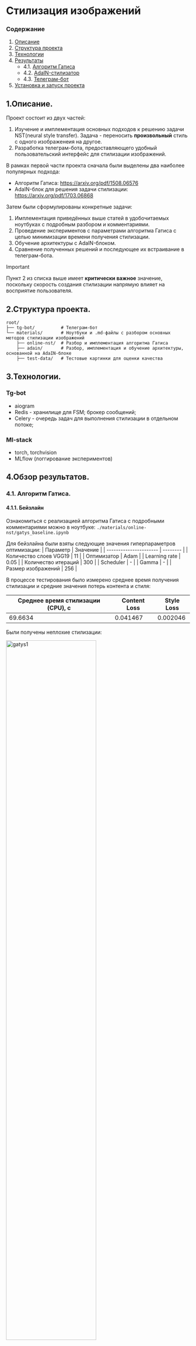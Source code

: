 # Стилизация изображений
### Содержание
1. [Описание](#title1)
2. [Структура проекта](#title2)
3. [Технологии](#title3)
4. [Результаты](#title4)
    - 4.1. [Алгоритм Гатиса](#title4.1)
    - 4.2. [AdaIN-стилизатор](#title4.2)
    - 4.3. [Телеграм-бот](#title4.3)
5. [Установка и запуск проекта](#title5)
   

## <a id="title1">1.Описание.</a>
Проект состоит из двух частей:
1. Изучение и имплементация основных подходов к решению задачи NST(neural style transfer). Задача - переносить __произвольный__ стиль с одного изображенеия на другое.
2. Разработка телеграм-бота, предоставляющего удобный пользовательский интерфейс для стилизации изображений. 

В рамках первой части проекта сначала были выделены два наиболее популярных подхода:
* Алгоритм Гатиса: https://arxiv.org/pdf/1508.06576
* AdaIN-блок для решения задачи стилизации: https://arxiv.org/pdf/1703.06868

Затем были сформулированы конкретные задачи:
1. Имплементация приведённых выше статей в удобочитаемых ноутбуках с подробным разбором и комментариями.
2. Проведение экспериментов с параметрами алгоритма Гатиса с целью минимизации времени получения стилизации.
3. Обучение архитектуры с AdaIN-блоком.
4. Сравнение полученных решений и последующее их встраивание в телеграм-бота.
   
> [!IMPORTANT]
> Пункт 2 из списка выше имеет __критически важное__ значение, поскольку скорость создания стилизации напрямую влияет на восприятие пользователя.



## <a id="title2">2.Структура проекта.</a>
```
root/
├── tg-bot/          # Телеграм-бот
└── materials/       # Ноутбуки и .md-файлы с разбором основных методов стилизации изображений
    ├── online-nst/  # Разбор и имплементация алгоритма Гатиса
    ├── adain/       # Разбор, имплементация и обучение архитектуры, основанной на AdaIN-блоке
    ├── test-data/   # Тестовые картинки для оценки качества  
```



## <a id="title3">3.Технологии.</a>
### Tg-bot
* aiogram
* Redis - хранилище для FSM; брокер сообщений;
* Celery - очередь задач для выполнения стилизации в отдельном потоке;
### Ml-stack
* torch, torchvision
* MLflow (логгирование экспериментов)



## <a id="title4">4.Обзор результатов.</a>
### <a id="title4.1">4.1. Алгоритм Гатиса.</a>
#### 4.1.1. Бейзлайн
Ознакомиться с реализацией алгоритма Гатиса с подробными комментариями можно в ноутбуке: `./materials/online-nst/gatys_baseline.ipynb`

Для бейзлайна были взяты следующие значения гиперпараметров оптимизации:
| Параметр               | Значение |
| ---------------------- | -------- |
| Количество слоев VGG19 | 11       |
| Оптимизатор            | Adam     |
| Learning rate          | 0.05     |
| Количество итераций    | 300      |
| Scheduler              | -        |
| Gamma                  | -        |
| Размер изображений     | 256      |

В процессе тестирования было измерено среднее время получения стилизации и средние значения потерь контента и стиля:

| Среднее время стилизации (CPU), c | Content Loss | Style Loss |
| --------------------------------- | ------------ | ---------- |
| 69.6634                           | 0.041467     | 0.002046   |

Были получены неплохие стилизации:

<img src="./report-imgs/gatys/baseline_ex1.png" alt="gatys1" width="70%"/> <img src="./report-imgs/gatys/baseline_ex2.png" alt="gatys2" width="70%"/>
<img src="./report-imgs/gatys/baseline_ex3.png" alt="gatys3" width="70%"/>

__Вывод:__ Результаты получились неплохие, но есть еще пространство для исследований и потенциальных улучшений. Во-первых, есть проблема со скоростью получения стилизации - на CPU (а запускать бота планируется именно на CPU) она в среднем занимает 70 секунд. Во-вторых, получаемые на выходе изображения заимствуют у стиля в основном цветовую гамму, интересно научиться переносить ещё и какие-то более высокоуровневые паттерны(узоры, линии, формы). Поэтому следующим этапом проведём ряд экспериментов, связанных с количеством используемых слоёв VGG19, с количеством эпох и скоростью обучения. 

#### 4.1.2. Влияние количества слоёв на качество стилизации
Эксперимент выполнен в ноутбуке: `./materials/online-nst/vgg_layers.ipynb`.


#### 4.1.3. Минимизация времени стилизации

#### 4.1.4. Выбор степени стилизации



### <a id="title4.2">4.2. AdaIN-стилизатор.</a>
Имплементация статьи https://arxiv.org/pdf/1703.06868 находится в ноутбуке `./materials/adain/adain_style_transfer.ipynb`.

Для обучения модели были взяты следующие датасеты:
* MsCoco - изображения контента (https://www.kaggle.com/datasets/hariwh0/ms-coco-dataset)
* Wiki-art - изображения стилей (https://www.kaggle.com/datasets/steubk/wikiart)

#### 4.2.1. Первая попытка обучения
На текущий момент была предпринята одна попытка обучения реализованной архитектуры. Модель обучалась в течение 6 эпох на GPU (что заняло приблизительно 12 часов) на платформе Kaggle со следующими параметрами обучения:

| Параметр               | Значение |
| ---------------------- | -------- |
| Оптимизатор            | Adam     |
| Learning rate          | 0.001    |
| Количество эпох        | 6        |
| Scheduler              | 100      |
| Gamma                  | 0.9995   |


Добиться удовлетворительного результата не удалось, декодер модели научился восстанавливать контуры исходного изображения, однако с переносом стиля модель не справилась. Выходные изображения получаются однотипными, размытыми, с отсутствием стиля:

<img src="./report-imgs/adain/adain_bad_bee.jpg" alt="Неудача1" width="45%"/> <img src="./report-imgs/adain/adain_bad_me.jpg" alt="Неудача2" width="45%"/>

__Анализ и дальнейшие шаги:__ изменение лоссов и выход нейросети говорят о недообучении модели, она не смогла сойтись к минимуму лосс-функции. Скорее всего, это результат достаточно большого значения learning_rate = 0.001 и редкого его уменьшения(каждые 100 итераций). Поэтому первое решение проблемы - уменьшение learning_rate. 




## <a id="title4">5. Установка и запуск проекта</a>
Will be soon...
